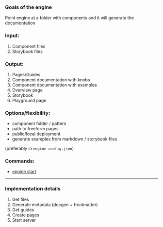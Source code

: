 ### Goals of the engine

Point engine at a folder with components and it will generate the documentation

### Input:

1. Component files
2. Storybook files

### Output:

1. Pages/Guides
2. Component documentation with knobs
3. Component documentation with examples
4. Overview page
5. Storybook
6. Playground page

### Options/flexibility:

- component folder / pattern
- path to freeform pages
- public/local deployment
- generate examples from markdown / storybook files

(preferably in `engine-config.json`)

### Commands:

- [engine start](https://youtu.be/1F5PUl4j9KY?t=18)

---

### Implementation details

1. Get files
2. Generate metadata (docgen + frontmatter)
3. Get guides
4. Create pages
5. Start server
